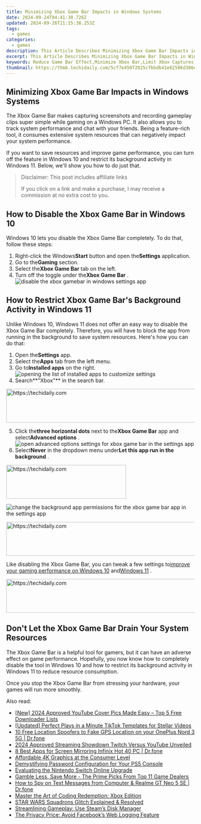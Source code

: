 ```yaml
---
title: Minimizing Xbox Game Bar Impacts in Windows Systems
date: 2024-09-24T04:41:30.726Z
updated: 2024-09-26T21:15:38.253Z
tags:
  - games
categories:
  - games
description: This Article Describes Minimizing Xbox Game Bar Impacts in Windows Systems
excerpt: This Article Describes Minimizing Xbox Game Bar Impacts in Windows Systems
keywords: Reduce Game Bar Effect,Minimize Xbox Bar,Limit Xbox Captures,Decrease Xbox Data,Cut Game Bar Usage,Lessen Xbox Footprint,Control Xbox Storage
thumbnail: https://thmb.techidaily.com/5cf7e45072025cfbbdb41e62586d386e0a0a7b2115c18b01f985181746d9f291.jpg
---
```


## Minimizing Xbox Game Bar Impacts in Windows Systems

 The Xbox Game Bar makes capturing screenshots and recording gameplay clips super simple while gaming on a Windows PC. It also allows you to track system performance and chat with your friends. Being a feature-rich tool, it consumes extensive system resources that can negatively impact your system performance.

 If you want to save resources and improve game performance, you can turn off the feature in Windows 10 and restrict its background activity in Windows 11\. Below, we'll show you how to do just that.

>  Disclaimer: This post includes affiliate links
>
>  If you click on a link and make a purchase, I may receive a commission at no extra cost to you.
>

## How to Disable the Xbox Game Bar in Windows 10

 Windows 10 lets you disable the Xbox Game Bar completely. To do that, follow these steps:

1. Right-click the Windows**Start** button and open the**Settings** application.
2. Go to the**Gaming** section.
3. Select the**Xbox Game Bar** tab on the left.
4. Turn off the toggle under the**Xbox Game Bar** .  
![disable the xbox gamebar in windows settings app](https://static1.makeuseofimages.com/wordpress/wp-content/uploads/2023/05/the-xbox-game-bar-option.jpg)

## How to Restrict Xbox Game Bar's Background Activity in Windows 11

 Unlike Windows 10, Windows 11 does not offer an easy way to disable the Xbox Game Bar completely. Therefore, you will have to block the app from running in the background to save system resources. Here's how you can do that:

1. Open the**Settings** app.
2. Select the**Apps** tab from the left menu.
3. Go to**Installed apps** on the right.  
![opening the list of installed apps to customize settings](https://static1.makeuseofimages.com/wordpress/wp-content/uploads/2023/10/opening-the-list-of-installed-apps-to-customize-settings-1.jpg)
4. Search**"Xbox"** in the search bar.

<!-- affiliate ads begin -->
<a href="https://ephamedtechinc.pxf.io/c/5597632/2130533/26400" target="_top" id="2130533">
  <img src="//a.impactradius-go.com/display-ad/26400-2130533" border="0" alt="https://techidaily.com" width="728" height="90"/>
</a>
<img height="0" width="0" src="https://ephamedtechinc.pxf.io/i/5597632/2130533/26400" style="position:absolute;visibility:hidden;" border="0" />
<!-- affiliate ads end -->

5. Click the**three horizontal dots** next to the**Xbox Game Bar** app and select**Advanced options** .  
![open advanced options settings for xbox game bar in the settings app](https://static1.makeuseofimages.com/wordpress/wp-content/uploads/2023/10/tweak-advanced-options-settings-for-xbox-game-bar-in-the-settings-app.jpg)
6. Select**Never** in the dropdown menu under**Let this app run in the background** .  

<!-- affiliate ads begin -->
<a href="https://aligracehair.sjv.io/c/5597632/2135401/19272" target="_top" id="2135401">
  <img src="//a.impactradius-go.com/display-ad/19272-2135401" border="0" alt="https://techidaily.com" width="320" height="90"/>
</a>
<img height="0" width="0" src="https://aligracehair.sjv.io/i/5597632/2135401/19272" style="position:absolute;visibility:hidden;" border="0" />
<!-- affiliate ads end -->

![change the background app permissions for the xbox game bar app in the settings app](https://static1.makeuseofimages.com/wordpress/wp-content/uploads/2023/10/change-the-background-app-permissions-for-the-xbox-game-bar-app-in-the-settings-app.jpg)

<!-- affiliate ads begin -->
<a href="https://sentrypc.7eer.net/c/5597632/398455/3022" target="_top" id="398455">
  <img src="//a.impactradius-go.com/display-ad/3022-398455" border="0" alt="https://techidaily.com" width="728" height="90"/>
</a>
<img height="0" width="0" src="https://sentrypc.7eer.net/i/5597632/398455/3022" style="position:absolute;visibility:hidden;" border="0" />
<!-- affiliate ads end -->

 Like disabling the Xbox Game Bar, you can tweak a few settings to[improve your gaming performance on Windows 10](https://www.makeuseof.com/tag/optimize-windows-10-gaming/) and[Windows 11](https://www.makeuseof.com/improve-gaming-experience-windows-11/) .

<!-- affiliate ads begin -->
<a href="https://appsumo.8odi.net/c/5597632/2037319/7443" target="_top" id="2037319">
  <img src="//a.impactradius-go.com/display-ad/7443-2037319" border="0" alt="https://techidaily.com" width="728" height="90"/>
</a>
<img height="0" width="0" src="https://appsumo.8odi.net/i/5597632/2037319/7443" style="position:absolute;visibility:hidden;" border="0" />
<!-- affiliate ads end -->

## Don't Let the Xbox Game Bar Drain Your System Resources

 The Xbox Game Bar is a helpful tool for gamers, but it can have an adverse effect on game performance. Hopefully, you now know how to completely disable the tool in Windows 10 and how to restrict its background activity in Windows 11 to reduce resource consumption.

 Once you stop the Xbox Game Bar from stressing your hardware, your games will run more smoothly.

<ins class="adsbygoogle"
     style="display:block"
     data-ad-format="autorelaxed"
     data-ad-client="ca-pub-7571918770474297"
     data-ad-slot="1223367746"></ins>

<ins class="adsbygoogle"
     style="display:block"
     data-ad-client="ca-pub-7571918770474297"
     data-ad-slot="8358498916"
     data-ad-format="auto"
     data-full-width-responsive="true"></ins>

<span class="atpl-alsoreadstyle">Also read:</span>
<div><ul>
<li><a href="https://youtube-web.techidaily.com/024-approved-youtube-cover-pics-made-easy-top-5-free-downloader-lists/"><u>[New] 2024 Approved YouTube Cover Pics Made Easy – Top 5 Free Downloader Lists</u></a></li>
<li><a href="https://tiktok-clips.techidaily.com/updated-perfect-plays-in-a-minute-tiktok-templates-for-stellar-videos/"><u>[Updated] Perfect Plays in a Minute TikTok Templates for Stellar Videos</u></a></li>
<li><a href="https://android-location.techidaily.com/10-free-location-spoofers-to-fake-gps-location-on-your-oneplus-nord-3-5g-drfone-by-drfone-virtual/"><u>10 Free Location Spoofers to Fake GPS Location on your OnePlus Nord 3 5G | Dr.fone</u></a></li>
<li><a href="https://some-skills.techidaily.com/2024-approved-streaming-showdown-twitch-versus-youtube-unveiled/"><u>2024 Approved Streaming Showdown Twitch Versus YouTube Unveiled</u></a></li>
<li><a href="https://screen-mirror.techidaily.com/8-best-apps-for-screen-mirroring-infinix-hot-40-pc-drfone-by-drfone-android/"><u>8 Best Apps for Screen Mirroring Infinix Hot 40 PC | Dr.fone</u></a></li>
<li><a href="https://games-able.techidaily.com/affordable-4k-graphics-at-the-consumer-level/"><u>Affordable 4K Graphics at the Consumer Level</u></a></li>
<li><a href="https://games-able.techidaily.com/demystifying-password-configuration-for-your-ps5-console/"><u>Demystifying Password Configuration for Your PS5 Console</u></a></li>
<li><a href="https://games-able.techidaily.com/evaluating-the-nintendo-switch-online-upgrade/"><u>Evaluating the Nintendo Switch Online Upgrade</u></a></li>
<li><a href="https://games-able.techidaily.com/gamble-less-save-more-the-prime-picks-from-top-11-game-dealers/"><u>Gamble Less, Save More - The Prime Picks From Top 11 Game Dealers</u></a></li>
<li><a href="https://android-location-track.techidaily.com/how-to-spy-on-text-messages-from-computer-and-realme-gt-neo-5-se-drfone-by-drfone-virtual-android/"><u>How to Spy on Text Messages from Computer & Realme GT Neo 5 SE | Dr.fone</u></a></li>
<li><a href="https://games-able.techidaily.com/master-the-art-of-coding-redemption-xbox-edition/"><u>Master the Art of Coding Redemption: Xbox Edition</u></a></li>
<li><a href="https://program-issues.techidaily.com/star-wars-squadrons-glitch-explained-and-resolved/"><u>STAR WARS Squadrons Glitch Explained & Resolved</u></a></li>
<li><a href="https://games-able.techidaily.com/streamlining-gameplay-use-steams-disk-manager/"><u>Streamlining Gameplay: Use Steam’s Disk Manager</u></a></li>
<li><a href="https://facebook.techidaily.com/the-privacy-price-avoid-facebooks-web-logging-feature/"><u>The Privacy Price: Avoid Facebook’s Web Logging Feature</u></a></li>
</ul></div>

